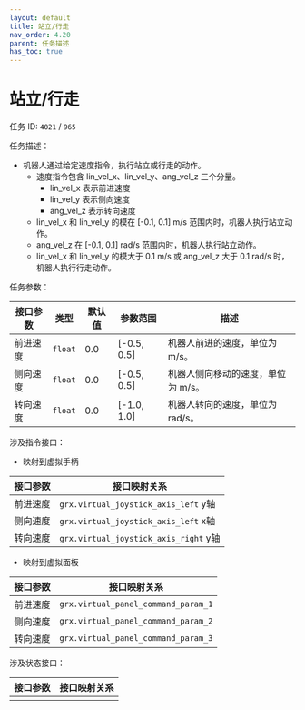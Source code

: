 ```yaml
---
layout: default
title: 站立/行走
nav_order: 4.20
parent: 任务描述
has_toc: true
---
```


# 站立/行走

任务 ID: `4021` / `965`

任务描述：

- 机器人通过给定速度指令，执行站立或行走的动作。
    - 速度指令包含 lin_vel_x、lin_vel_y、ang_vel_z 三个分量。
        - lin_vel_x 表示前进速度
        - lin_vel_y 表示侧向速度
        - ang_vel_z 表示转向速度
    - lin_vel_x 和 lin_vel_y 的模在 [-0.1, 0.1] m/s 范围内时，机器人执行站立动作。
    - ang_vel_z 在 [-0.1, 0.1] rad/s 范围内时，机器人执行站立动作。
    - lin_vel_x 和 lin_vel_y 的模大于 0.1 m/s 或 ang_vel_z 大于 0.1 rad/s 时，机器人执行行走动作。

任务参数：

| 接口参数 | 类型      | 默认值 | 参数范围        | 描述                  |
|------|---------|-----|-------------|---------------------|
| 前进速度 | `float` | 0.0 | [-0.5, 0.5] | 机器人前进的速度，单位为 m/s。   |
| 侧向速度 | `float` | 0.0 | [-0.5, 0.5] | 机器人侧向移动的速度，单位为 m/s。 |
| 转向速度 | `float` | 0.0 | [-1.0, 1.0] | 机器人转向的速度，单位为 rad/s。 |

涉及指令接口：

- 映射到虚拟手柄

| 接口参数 | 接口映射关系                               |
|------|--------------------------------------|
| 前进速度 | `grx.virtual_joystick_axis_left` y轴  |
| 侧向速度 | `grx.virtual_joystick_axis_left` x轴  |
| 转向速度 | `grx.virtual_joystick_axis_right` y轴 |

- 映射到虚拟面板

| 接口参数 | 接口映射关系                              |
|------|-------------------------------------|
| 前进速度 | `grx.virtual_panel_command_param_1` |
| 侧向速度 | `grx.virtual_panel_command_param_2` |
| 转向速度 | `grx.virtual_panel_command_param_3` |

涉及状态接口：

| 接口参数 | 接口映射关系 |
|------|--------|
|      |        |